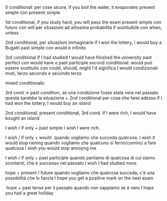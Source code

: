 0 conditional:
per cose sicure, if you boil the water, it evaporates
present simple con presenti simple

1st conditional, if you study hard, you will pass the exam
present simple con futuro con will
per situazioni ad altissima probabilità
if sostituibile con when, unless

2nd conditional, per situazioni immaginarie
if I won the lottery, I would buy a Bugatti
past simple con would e infinito

3rd conditional
if I had studied I would have finished the university
past perfect con would have e past participle
second conditional: would può essere sostituito con could, should, might
I'd significa I would
condizionali misti, terzo secondo e secondo terzo

mixed conditionals:

3rd cond -> past condition, se una condizione fosse stata vera nel passato questa sarebbe la situazione +
2nd conditional per cosa che farei adesso
if I had won the lottery, I would buy an island

2nd conditional, present conditional, 3rd cond.
if I were rich, I would have bought an island

I wish / if only + past simple
I wish I were rich.

I wish / if only + would
 quando vogliamo che succeda qualcosa:
I wish it would stop raining
quando vogliamo che qualcuno si fermi/cominci a fare qualcosa
I wish you would stop annoyng me

I wish / if only + past participle
quando parliamo di qualcosa di cui siamo scontenti, che è successo nel passato
I wish I had studied more

hope + present / future
quando vogliamo che qualcosa succeda, c'è una possibilità che lo faccia
I hope you get a positive mark on the next exam

 hope + past tense
per il passato quando non sappiamo se è vero
I hope you had a great holiday